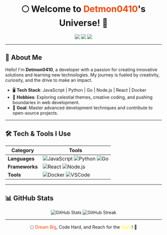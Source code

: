 <h1 align="center">
  🌕 Welcome to <span style="color: #ff4500;">Detmon0410</span>'s Universe! 🌌
</h1>

<p align="center">
  <img src="https://img.shields.io/badge/-Passionate%20Developer-yellow?style=flat-square" />
  <img src="https://img.shields.io/badge/-Creative%20Thinker-red?style=flat-square" />
  <img src="https://img.shields.io/badge/-Always%20Learning-black?style=flat-square" />
</p>

---

## 🌟 About Me
Hello! I'm **Detmon0410**, a developer with a passion for creating innovative solutions and learning new technologies. My journey is fueled by creativity, curiosity, and the drive to make an impact.

- 🖥️ **Tech Stack**: JavaScript | Python | Go | Node.js | React | Docker
- 🌙 **Hobbies**: Exploring celestial themes, creative coding, and pushing boundaries in web development.
- 🎯 **Goal**: Master advanced development techniques and contribute to open-source projects.

---

## 🛠️ Tech & Tools I Use
| **Category** | **Tools** |
|--------------|-----------|
| **Languages** | ![JavaScript](https://img.shields.io/badge/-JavaScript-yellow?style=flat-square) ![Python](https://img.shields.io/badge/-Python-red?style=flat-square) ![Go](https://img.shields.io/badge/-Go-black?style=flat-square) |
| **Frameworks** | ![React](https://img.shields.io/badge/-React-yellow?style=flat-square) ![Node.js](https://img.shields.io/badge/-Node.js-black?style=flat-square) |
| **Tools** | ![Docker](https://img.shields.io/badge/-Docker-red?style=flat-square) ![VSCode](https://img.shields.io/badge/-VSCode-yellow?style=flat-square) |



---

## 📊 GitHub Stats
<p align="center">
  <img src="https://github-readme-stats.vercel.app/api?username=Detmon0410&show_icons=true&theme=radical&hide=issues" alt="GitHub Stats" />
  <img src="https://github-readme-streak-stats.herokuapp.com?user=Detmon0410&theme=radical&date_format=M%20j%5B%2C%20Y%5D" alt="GitHub Streak" />
</p>

---

<p align="center">
  🌕 <span style="color: #ff4500;">Dream Big</span>, Code Hard, and Reach for the <span style="color: yellow;">Stars</span>! 🌌
</p>
